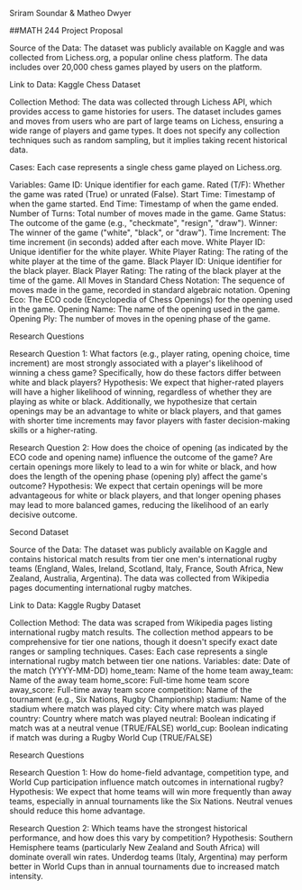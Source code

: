 Sriram Soundar & Matheo Dwyer

##MATH 244 Project Proposal

Source of the Data: The dataset was publicly available on Kaggle and was collected from Lichess.org, a popular online chess platform. The data includes over 20,000 chess games played by users on the platform.

Link to Data: Kaggle Chess Dataset

Collection Method: The data was collected through Lichess API, which provides access to game histories for users. The dataset includes games and moves from users who are part of large teams on Lichess, ensuring a wide range of players and game types. It does not specify any collection techniques such as random sampling, but it implies taking recent historical data.

Cases: Each case represents a single chess game played on Lichess.org.

Variables:
Game ID: Unique identifier for each game.
Rated (T/F): Whether the game was rated (True) or unrated (False).
Start Time: Timestamp of when the game started.
End Time: Timestamp of when the game ended.
Number of Turns: Total number of moves made in the game.
Game Status: The outcome of the game (e.g., "checkmate", "resign", "draw").
Winner: The winner of the game ("white", "black", or "draw").
Time Increment: The time increment (in seconds) added after each move.
White Player ID: Unique identifier for the white player.
White Player Rating: The rating of the white player at the time of the game.
Black Player ID: Unique identifier for the black player.
Black Player Rating: The rating of the black player at the time of the game.
All Moves in Standard Chess Notation: The sequence of moves made in the game, recorded in standard algebraic notation.
Opening Eco: The ECO code (Encyclopedia of Chess Openings) for the opening used in the game.
Opening Name: The name of the opening used in the game.
Opening Ply: The number of moves in the opening phase of the game.






Research Questions

Research Question 1: What factors (e.g., player rating, opening choice, time increment) are most strongly associated with a player's likelihood of winning a chess game? Specifically, how do these factors differ between white and black players?
Hypothesis: We expect that higher-rated players will have a higher likelihood of winning, regardless of whether they are playing as white or black. Additionally, we hypothesize that certain openings may be an advantage to white or black players, and that games with shorter time increments may favor players with faster decision-making skills or a higher-rating.

Research Question 2: How does the choice of opening (as indicated by the ECO code and opening name) influence the outcome of the game? Are certain openings more likely to lead to a win for white or black, and how does the length of the opening phase (opening ply) affect the game's outcome?
Hypothesis: We expect that certain openings will be more advantageous for white or black players, and that longer opening phases may lead to more balanced games, reducing the likelihood of an early decisive outcome.


Second Dataset

Source of the Data: The dataset was publicly available on Kaggle and contains historical match results from tier one men's international rugby teams (England, Wales, Ireland, Scotland, Italy, France, South Africa, New Zealand, Australia, Argentina). The data was collected from Wikipedia pages documenting international rugby matches.

Link to Data: Kaggle Rugby Dataset

Collection Method: The data was scraped from Wikipedia pages listing international rugby match results. The collection method appears to be comprehensive for tier one nations, though it doesn't specify exact date ranges or sampling techniques.
Cases: Each case represents a single international rugby match between tier one nations.
Variables:
date: Date of the match (YYYY-MM-DD)
home_team: Name of the home team
away_team: Name of the away team
home_score: Full-time home team score
away_score: Full-time away team score
competition: Name of the tournament (e.g., Six Nations, Rugby Championship)
stadium: Name of the stadium where match was played
city: City where match was played
country: Country where match was played
neutral: Boolean indicating if match was at a neutral venue (TRUE/FALSE)
world_cup: Boolean indicating if match was during a Rugby World Cup (TRUE/FALSE)

Research Questions 

Research Question 1: How do home-field advantage, competition type, and World Cup participation influence match outcomes in international rugby?
Hypothesis: We expect that home teams will win more frequently than away teams, especially in annual tournaments like the Six Nations. Neutral venues should reduce this home advantage.

Research Question 2: Which teams have the strongest historical performance, and how does this vary by competition?
Hypothesis: Southern Hemisphere teams (particularly New Zealand and South Africa) will dominate overall win rates. Underdog teams (Italy, Argentina) may perform better in World Cups than in annual tournaments due to increased match intensity.

